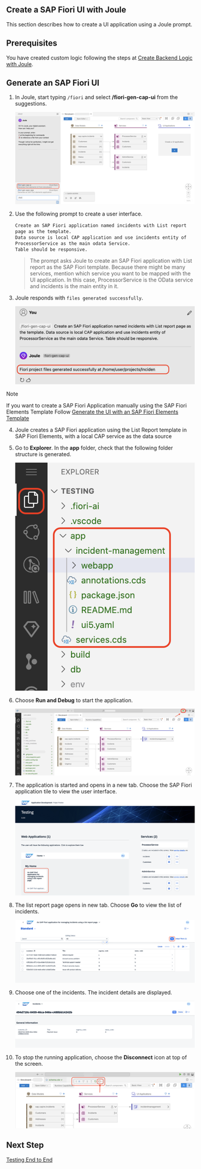 ## Create a SAP Fiori UI with Joule

This section describes how to create a UI application using a Joule prompt.

## Prerequisites

You have created custom logic following the steps at [Create Backend Logic with Joule](custom-logic-1.md).

## Generate an SAP Fiori UI

1. In Joule, start typing ```/fiori``` and select **/fiori-gen-cap-ui** from the suggestions.

    ![fiori-ui](../images/fiori-ui/ui_suggestion.png)

2. Use the following prompt to create a user interface.

    ```
    Create an SAP Fiori application named incidents with List report page as the template.
    Data source is local CAP application and use incidents entity of ProcessorService as the main odata Service.
    Table should be responsive.
    ```

    > The prompt asks Joule to create an SAP Fiori application with List report as the SAP Fiori template. Because there might be many services, mention which service you want to be mapped with the UI application. In this case, ProcessorService is the OData service and incidents is the main entity in it. 

3. Joule responds with `files generated successfully`.

    ![ui-generated-msg](../images/newprompts/fiori.png)

> [!Note]
> If you want to create a SAP Fiori Application manually using the SAP Fiori Elements Template
> Follow [Generate the UI with an SAP Fiori Elements Template](./generate-ui.md)

4. Joule creates a  SAP Fiori application using the List Report template in SAP Fiori Elements, with a local CAP  service as the data source

5. Go to **Explorer**. In the **app** folder, check that the following folder structure is generated.

    ![fiori-ui](../images/fiori-ui/app_folder.png)

6. Choose **Run and Debug** to start the application.

    ![run-app](../images/fiori-ui/run-app.png)

7. The application is started and opens in a new tab. Choose the SAP Fiori application tile to view the user interface.

    ![open-app](../images/fiori-ui/webapp_ui.png)

8. The list report page opens in new tab. Choose **Go** to view the list of incidents.

    ![list-report-page](../images/fiori-ui/UI_listpage.png)

9. Choose one of the incidents. The incident details are displayed.

    ![object-page](../images/fiori-ui/Incident-object-page.png)

10. To stop the running application, choose the **Disconnect** icon at top of the screen.
    
    ![stop-preview](../images/fiori-ui/stop_preview.png)

## Next Step

[Testing End to End](testing-session.md)


